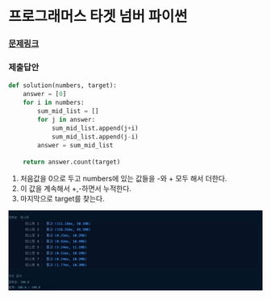 # 프로그래머스 타겟 넘버 파이썬

### [문제링크](https://programmers.co.kr/learn/courses/30/lessons/43165)

### 제출답안

```python
def solution(numbers, target):
    answer = [0]
    for i in numbers:
        sum_mid_list = []
        for j in answer:
            sum_mid_list.append(j+i)
            sum_mid_list.append(j-i)
        answer = sum_mid_list
    
    return answer.count(target)
```

1. 처음값을 0으로 두고 numbers에 있는 값들을 -와 + 모두 해서 더한다.
2. 이 값을 계속해서 +,-하면서 누적한다.
3. 마지막으로 target를 찾는다.

![17](../img/17.jpg)